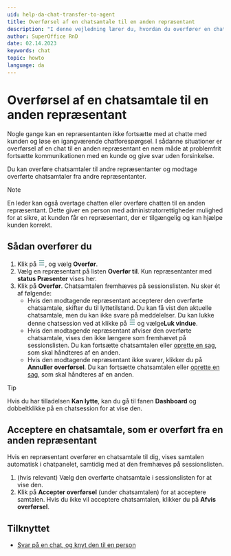 ```yaml
---
uid: help-da-chat-transfer-to-agent
title: Overførsel af en chatsamtale til en anden repræsentant
description: "I denne vejledning lærer du, hvordan du overfører en chat til en anden repræsentant."
author: SuperOffice RnD
date: 02.14.2023
keywords: chat
topic: howto
language: da
---
```


# Overførsel af en chatsamtale til en anden repræsentant

Nogle gange kan en repræsentanten ikke fortsætte med at chatte med kunden og løse en igangværende chatforespørgsel. I sådanne situationer er overførsel af en chat til en anden repræsentant en nem måde at problemfrit fortsætte kommunikationen med en kunde og give svar uden forsinkelse.

Du kan overføre chatsamtaler til andre repræsentanter og modtage overførte chatsamtaler fra andre repræsentanter.

> [!NOTE]
> En leder kan også overtage chatten eller overføre chatten til en anden repræsentant. Dette giver en person med administratorrettigheder mulighed for at sikre, at kunden får en repræsentant, der er tilgængelig og kan hjælpe kunden korrekt.

## Sådan overfører du

1. Klik på ![ikon][img1], og vælg **Overfør**.
2. Vælg en repræsentant på listen **Overfør til**. Kun repræsentanter med **status Præsenter** vises her.
3. Klik på **Overfør**. Chatsamtalen fremhæves på sessionslisten. Nu sker ét af følgende:
    * Hvis den modtagende repræsentant accepterer den overførte chatsamtale, skifter du til lyttetilstand. Du kan få vist den aktuelle chatsamtale, men du kan ikke svare på meddelelser. Du kan lukke denne chatsession ved at klikke på ![ikon][img1] og vælge**Luk vindue**.
    * Hvis den modtagende repræsentant afviser den overførte chatsamtale, vises den ikke længere som fremhævet på sessionslisten. Du kan fortsætte chatsamtalen eller [oprette en sag][1], som skal håndteres af en anden.
    * Hvis den modtagende repræsentant ikke svarer, klikker du på **Annuller overførsel**. Du kan fortsætte chatsamtalen eller [oprette en sag][1], som skal håndteres af en anden.

> [!TIP]
> Hvis du har tilladelsen **Kan lytte**, kan du gå til fanen **Dashboard** og dobbeltklikke på en chatsession for at vise den.

## Acceptere en chatsamtale, som er overført fra en anden repræsentant

Hvis en repræsentant overfører en chatsamtale til dig, vises samtalen automatisk i chatpanelet, samtidig med at den fremhæves på sessionslisten.

1. (hvis relevant) Vælg den overførte chatsamtale i sessionslisten for at vise den.
2. Klik på **Accepter overførsel** (under chatsamtalen) for at acceptere samtalen. Hvis du ikke vil acceptere chatsamtalen, klikker du på **Afvis overførsel**.

## Tilknyttet

* [Svar på en chat, og knyt den til en person][2]

<!-- Referenced links -->
[1]: create-request.md
[2]: respond.md

<!-- Referenced images -->
[img1]: ../../../media/icons/btn-menu.png
